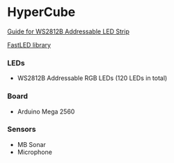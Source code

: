 # HyperCube

[Guide for WS2812B Addressable LED Strip](https://randomnerdtutorials.com/guide-for-ws2812b-addressable-rgb-led-strip-with-arduino/)

[FastLED library](https://github.com/FastLED/FastLED/wiki/Overview)

### LEDs
* WS2812B Addressable RGB LEDs (120 LEDs in total)

### Board
* Arduino Mega 2560

### Sensors
* MB Sonar
* Microphone
